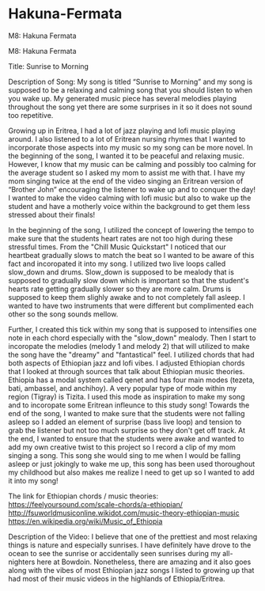 # Hakuna-Fermata
M8: Hakuna Fermata

M8: Hakuna Fermata

Title: Sunrise to Morning

Description of Song:
My song is titled “Sunrise to Morning” and my song is supposed to be a relaxing and calming song that you should listen to when you wake up. My generated music piece has several melodies playing throughout the song yet there are some surprises in it so it does not sound too repetitive.

Growing up in Eritrea, I had a lot of jazz playing and lofi music playing around. I also listened to a lot of Eritrean nursing rhymes that I wanted to incorporate those aspects into my music so my song can be more novel. In the beginning of the song, I wanted it to be peaceful and relaxing music. However, I know that my music can be calming and possibly too calming for the average student so I asked my mom to assist me with that. I have my mom singing twice at the end of the video singing an Eritrean version of “Brother John” encouraging the listener to wake up and to conquer the day! I wanted to make the video calming with lofi music but also to wake up the student and have a motherly voice within the background to get them less stressed about their finals!

In the beginning of the song, I utilized the concept of lowering the tempo to make sure that the students heart rates are not too high during these stressful times. From the "Chill Music Quickstart" I noticed that our heartbeat gradually slows to match the beat so I wanted to be aware of this fact and incoropated it into my song. I utilized two live loops called slow_down and drums. Slow_down is supposed to be mealody that is supposed to gradually slow down which is important so that the student's hearts rate getting gradually slower so they are more calm. Drums is supposed to keep them slighly awake and to not completely fall asleep. I wanted to have two instruments that were different but complimented each other so the song sounds mellow. 

Further, I created this tick within my song that is supposed to intensifies one note in each chord especially with the "slow_down" mealody. Then I start to incoropate the melodies (melody 1 and melody 2) that will utilized to make the song have the "dreamy" and "fantastical" feel. I utilized chords that had both aspects of Ethiopian jazz and lofi vibes. I adjusted Ethiopian chords that I looked at through sources that talk about Ethiopian music theories. Ethiopia has a modal system called qenet and has four main modes (tezeta, bati, ambassel, and anchihoy). A very popular type of mode within my region (Tigray) is Tizita. I used this mode as inspiration to make my song and to incoropate some Eritrean infleunce to this study song! Towards the end of the song, I wanted to make sure that the students were not falling asleep so I added an element of surprise (bass live loop) and tension to grab the listener but not too much surprise so they don't get off track. At the end, I wanted to ensure that the students were awake and wanted to add my own creative twist to this project so I record a clip of my mom singing a song. This song she would sing to me when I would be falling asleep or just jokingly to wake me up, this song has been used thoroughout my childhood but also makes me realize I need to get up so I wanted to add it into my song!

The link for Ethiopian chords / music theories:
https://feelyoursound.com/scale-chords/a-ethiopian/ 
http://fsuworldmusiconline.wikidot.com/music-theory-ethiopian-music 
https://en.wikipedia.org/wiki/Music_of_Ethiopia 

Description of the Video:
I believe that one of the prettiest and most relaxing things is nature and especially sunrises. I have definitely have drove to the ocean to see the sunrise or accidentally seen sunrises during my all-nighters here at Bowdoin. Nonetheless, there are amazing and it also goes along with the vibes of most Ethiopian jazz songs I listed to growing up that had most of their music videos in the highlands of Ethiopia/Eritrea.
